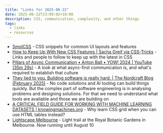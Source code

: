 ```yaml
---
title: "Links for 2025-06-22"
date: 2025-06-22T23:09:02+10:00
description: CSS, communication, complexity, and other things
tags:
  - links
  - resources
---
```


- [SmolCSS](https://smolcss.dev/) - CSS snippets for common UI layouts and features
- [How to Keep Up With New CSS Features | Sacha Greif via CSS-Tricks](https://css-tricks.com/how-to-keep-up-with-new-css-features/) - Links and people to follow to keep up with the latest in CSS
- [Pillars of Async Communication • Anton Ball • YOW! 2024 | YouTube (35m 29s)](https://www.youtube.com/watch?v=eZzLE9kfdzk) - A look at what async-first communication is, and what's required to establish that culture
- [They lied to you. Building software is really hard. | The Nordcraft Blog (February 2025)](https://blog.nordcraft.com/they-lied-to-you-building-software-is-really-hard) - No code solutions and AI tooling can build things quickly. But the complex part of software engineering is in analysing problems and designing solutions. For that we need to understand what tools are available and those we are building on
- [A CRITICAL FIELD GUIDE FOR WORKING WITH MACHINE LEARNING DATASETS | knowingmachines.org](https://knowingmachines.org/critical-field-guide) - Why learn CSS grid when you can use HTML tables instead?
- [Lightscape Melbourne](https://www.lightscape.com/melbourne) - Light trail at the Royal Botanic Gardens in Melbourne. Now running until August 10
